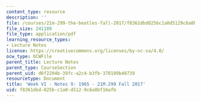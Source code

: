 ```yaml
---
content_type: resource
description: ''
file: /courses/21m-299-the-beatles-fall-2017/f8361dbd025bc1a0d5129c6a0bf16afb_MIT21M_299F17_Notes09.pdf
file_size: 241189
file_type: application/pdf
learning_resource_types:
- Lecture Notes
license: https://creativecommons.org/licenses/by-nc-sa/4.0/
ocw_type: OCWFile
parent_title: Lecture Notes
parent_type: CourseSection
parent_uid: d6f2204b-39fc-a2c4-b3fb-370199b40739
resourcetype: Document
title: 'Week VI - Notes 9: 1965 - 21M.299 Fall 2017'
uid: f8361dbd-025b-c1a0-d512-9c6a0bf16afb
---
```

